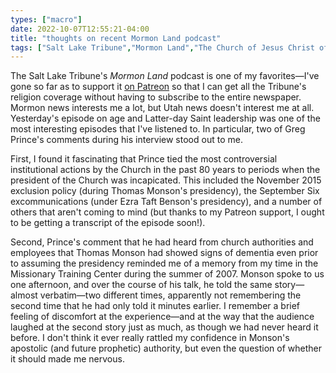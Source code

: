 ```yaml
---
types: ["macro"]
date: 2022-10-07T12:55:21-04:00
title: "thoughts on recent Mormon Land podcast"
tags: ["Salt Lake Tribune","Mormon Land","The Church of Jesus Christ of Latter-day Saints","Thomas Monson","Greg Prince","fallibility","Ezra Taft Benson"]
---
```

The Salt Lake Tribune's *Mormon Land* podcast is one of my favorites—I've gone so far as to support it [on Patreon](https://www.patreon.com/mormonland/posts) so that I can get all the Tribune's religion coverage without having to subscribe to the entire newspaper. Mormon news interests me a lot, but Utah news doesn't interest me at all. Yesterday's episode on age and Latter-day Saint leadership was one of the most interesting episodes that I've listened to. In particular, two of Greg Prince's comments during his interview stood out to me. 

First, I found it fascinating that Prince tied the most controversial institutional actions by the Church in the past 80 years to periods when the president of the Church was incapicated. This included the November 2015 exclusion policy (during Thomas Monson's presidency), the September Six excommunications (under Ezra Taft Benson's presidency), and a number of others that aren't coming to mind (but thanks to my Patreon support, I ought to be getting a transcript of the episode soon!). 

Second, Prince's comment that he had heard from church authorities and employees that Thomas Monson had showed signs of dementia even prior to assuming the presidency reminded me of a memory from my time in the Missionary Training Center during the summer of 2007. Monson spoke to us one afternoon, and over the course of his talk, he told the same story—almost verbatim—two different times, apparently not remembering the second time that he had only told it minutes earlier. I remember a brief feeling of discomfort at the experience—and at the way that the audience laughed at the second story just as much, as though we had never heard it before. I don't think it ever really rattled my confidence in Monson's apostolic (and future prophetic) authority, but even the question of whether it should made me nervous.
